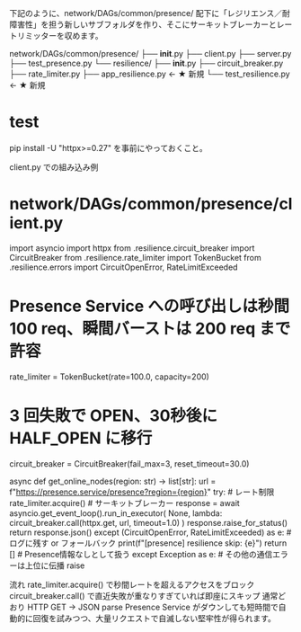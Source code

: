 下記のように、network/DAGs/common/presence/ 配下に「レジリエンス／耐障害性」を担う新しいサブフォルダを作り、そこにサーキットブレーカーとレートリミッターを収めます。

network/DAGs/common/presence/
├── __init__.py
├── client.py
├── server.py
├── test_presence.py
└── resilience/
    ├── __init__.py
    ├── circuit_breaker.py
    ├── rate_limiter.py
    ├── app_resilience.py   ← ★ 新規
    └── test_resilience.py  ← ★ 新規

# test
pip install -U "httpx>=0.27"
を事前にやっておくこと。

client.py での組み込み例
# network/DAGs/common/presence/client.py

import asyncio
import httpx
from .resilience.circuit_breaker import CircuitBreaker
from .resilience.rate_limiter import TokenBucket
from .resilience.errors import CircuitOpenError, RateLimitExceeded

# Presence Service への呼び出しは秒間 100 req、瞬間バーストは 200 req まで許容
rate_limiter = TokenBucket(rate=100.0, capacity=200)
# 3 回失敗で OPEN、30秒後に HALF_OPEN に移行
circuit_breaker = CircuitBreaker(fail_max=3, reset_timeout=30.0)

async def get_online_nodes(region: str) -> list[str]:
    url = f"https://presence.service/presence?region={region}"
    try:
        # レート制限
        rate_limiter.acquire()
        # サーキットブレーカー
        response = await asyncio.get_event_loop().run_in_executor(
            None,
            lambda: circuit_breaker.call(httpx.get, url, timeout=1.0)
        )
        response.raise_for_status()
        return response.json()
    except (CircuitOpenError, RateLimitExceeded) as e:
        # ログに残す or フォールバック
        print(f"[presence] resilience skip: {e}")
        return []  # Presence情報なしとして扱う
    except Exception as e:
        # その他の通信エラーは上位に伝播
        raise

流れ
rate_limiter.acquire() で秒間レートを超えるアクセスをブロック
circuit_breaker.call() で直近失敗が重なりすぎていれば即座にスキップ
通常どおり HTTP GET → JSON parse
Presence Service がダウンしても短時間で自動的に回復を試みつつ、大量リクエストで自滅しない堅牢性が得られます。